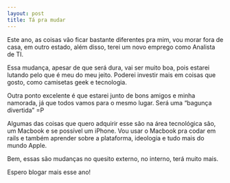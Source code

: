 ```yaml
---
layout: post
title: Tá pra mudar
---
```

Este ano, as coisas vão ficar bastante diferentes pra mim, vou morar fora de casa, em outro estado, além disso, terei um novo emprego como Analista de TI.

Essa mudança, apesar de que será dura, vai ser muito boa, pois estarei lutando pelo que é meu do meu jeito. Poderei investir mais em coisas que gosto, como camisetas geek e tecnologia.

Outra ponto excelente é que estarei junto de bons amigos e minha namorada, já que todos vamos para o mesmo lugar. Será uma “bagunça divertida” =P

Algumas das coisas que quero adquirir esse são na área tecnológica são, um Macbook e se possível um iPhone. Vou usar o Macbook pra codar em rails e também aprender sobre a plataforma, ideologia e tudo mais do mundo Apple.

Bem, essas são mudanças no quesito externo, no interno, terá muito mais.

Espero blogar mais esse ano!